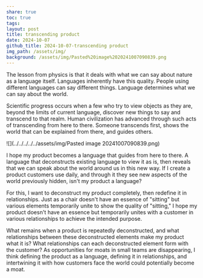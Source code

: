 ```yaml
---
share: true
toc: true
tags: 
layout: post
title: transcending product
date: 2024-10-07
github_title: 2024-10-07-transcending product
img_path: /assets/img/
background: /assets/img/Pasted%20image%2020241007090839.png
---
```

The lesson from physics is that it deals with what we can say about nature as a language itself. Languages inherently have this quality. People using different languages can say different things. Language determines what we can say about the world.

Scientific progress occurs when a few who try to view objects as they are, beyond the limits of current language, discover new things to say and transcend to that realm. Human civilization has advanced through such acts of transcending from here to there. Someone transcends first, shows the world that can be explained from there, and guides others.

![](../../../../../assets/img/Pasted image 20241007090839.png)

I hope my product becomes a language that guides from here to there. A language that deconstructs existing language to view it as is, then reveals that we can speak about the world around us in this new way. If I create a product customers use daily, and through it they see new aspects of the world previously hidden, isn't my product a language?

For this, I want to deconstruct my product completely, then redefine it in relationships. Just as a chair doesn't have an essence of "sitting" but various elements temporarily unite to show the quality of "sitting," I hope my product doesn't have an essence but temporarily unites with a customer in various relationships to achieve the intended purpose.

What remains when a product is repeatedly deconstructed, and what relationships between these deconstructed elements make my product what it is? What relationships can each deconstructed element form with the customer? As opportunities for moats in small teams are disappearing, I think defining the product as a language, defining it in relationships, and intertwining it with how customers face the world could potentially become a moat.
